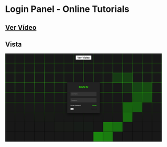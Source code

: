 # Login Panel - Online Tutorials

## [Ver Vídeo](https://youtu.be/0xpxZGJqBHU)
## Vista
![View](view.jpg)